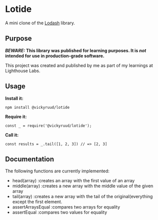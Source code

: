 # Lotide

A mini clone of the [Lodash](https://lodash.com) library.

## Purpose

**_BEWARE:_ This library was published for learning purposes. It is _not_ intended for use in production-grade software.**

This project was created and published by me as part of my learnings at Lighthouse Labs. 

## Usage

**Install it:**

`npm install @vickyruud/lotide`

**Require it:**

`const _ = require('@vickyruud/lotide');`

**Call it:**

`const results = _.tail([1, 2, 3]) // => [2, 3]`

## Documentation

The following functions are currently implemented:

  * head(array)       :creates an array with the first value of an array
  * middle(array)     :creates a new array with the middle value of the given array
  * tail(array)       :creates a new array with the tail of the original(everything except the first element.
  * assertArraysEqual :compares two arrays for equality
  * assertEqual       :compares two values for equality
